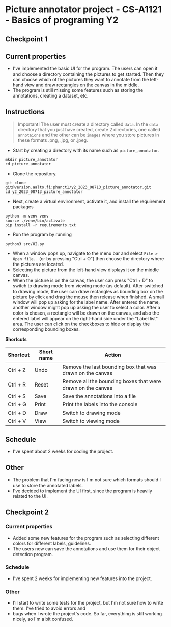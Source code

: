 # Picture annotator project - CS-A1121 - Basics of programing Y2

## Checkpoint 1

## Current properties

- I've implemented the basic UI for the program. The users can open it and choose a directory containing the pictures to
get started. Then they can choose which of the pictures they want to annotate from the left-hand view and draw rectangles
on the canvas in the middle.
- The program is still missing some features such as storing the annotations, creating a dataset, etc.

## Instructions

>Important! The user must create a directory called `data`. In the `data` directory that you just have created, create 2
> directories, one called `annotaions` and the other can be `images` where you store pictures in these formats .png, 
> .jpg, or .jpeg.

- Start by creating a directory with its name such as `picture_annotator`.

```commandline
mkdir picture_annotator
cd picture_annotator
```

- Clone the repository.

```commandline
git clone git@version.aalto.fi:phanct1/y2_2023_08713_picture_annotator.git
cd y2_2023_08713_picture_annotator
```

- Next, create a virtual environment, activate it, and install the requirement packages

```commandline
python -m venv venv
source ./venv/bin/activate
pip install -r requirements.txt
```

- Run the program by running

```commandline
python3 src/UI.py
```

- When a window pops up, navigate to the menu bar and select `File > Open file..` (or by pressing "Ctrl + O") then choose 
the directory where the pictures are located.
- Selecting the picture from the left-hand view displays it on the middle canvas.
- When the picture is on the canvas, the user can press "Ctrl + D" to switch to drawing mode from viewing mode (as 
default). After switched to drawing mode, the user can draw rectangles as bounding box on the picture by click and drag the
mouse then release when finished. A small window will pop up asking for the label name. After entered the name, another
window might pop up asking the user to select a color. After a color is chosen, a rectangle will be drawn on the canvas,
and also the entered label will appear on the right-hand side under the "Label list" area. The user can click on the
checkboxes to hide or display the corresponding bounding boxes.

**Shortcuts**

| Shortcut | Short name | Action                                                      |
|----------|------------|-------------------------------------------------------------|
| Ctrl + Z | Undo       | Remove the last bounding box that was drawn on the canvas   |
| Ctrl + R | Reset      | Remove all the bounding boxes that were drawn on the canvas |
| Ctrl + S | Save       | Save the annotations into a file                            |
| Ctrl + G | Print      | Print the labels into the console                           |
| Ctrl + D | Draw       | Switch to drawing mode                                      |
| Ctrl + V | View       | Switch to viewing mode                                      |

## Schedule

- I've spent about 2 weeks for coding the project.

## Other

- The problem that I'm facing now is I'm not sure which formats should I use to store the annotated labels.
- I've decided to implement the UI first, since the program is heavily related to the UI.

## Checkpoint 2

### Current properties

- Added some new features for the program such as selecting different colors for different labels, guidelines.
- The users now can save the annotations and use them for their object detection program.

### Schedule

- I've spent 2 weeks for implementing new features into the project.

### Other

- I'll start to write some tests for the project, but I'm not sure how to write them. I've tried to avoid errors and
- bugs when I wrote the project's code. So far, everything is still working nicely, so I'm a bit confused. 